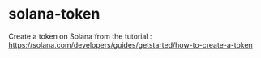 # solana-token
Create a token on Solana from the tutorial : https://solana.com/developers/guides/getstarted/how-to-create-a-token
